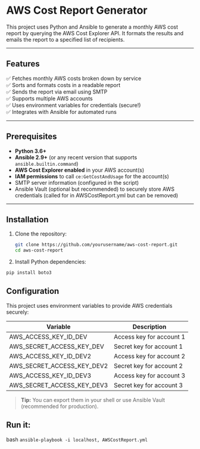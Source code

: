 # AWS Cost Report Generator

This project uses Python and Ansible to generate a monthly AWS cost report by querying the AWS Cost Explorer API. It formats the results and emails the report to a specified list of recipients.

---

## Features

✅ Fetches monthly AWS costs broken down by service  
✅ Sorts and formats costs in a readable report  
✅ Sends the report via email using SMTP  
✅ Supports multiple AWS accounts  
✅ Uses environment variables for credentials (secure!)  
✅ Integrates with Ansible for automated runs

---

## Prerequisites

- **Python 3.6+**
- **Ansible 2.9+** (or any recent version that supports `ansible.builtin.command`)
- **AWS Cost Explorer enabled** in your AWS account(s)
- **IAM permissions** to call `ce:GetCostAndUsage` for the account(s)
- SMTP server information (configured in the script)
- Ansible Vault (optional but recommended) to securely store AWS credentials (called for in AWSCostReport.yml but can be removed)

---

## Installation

1. Clone the repository:
   ```bash
   git clone https://github.com/yourusername/aws-cost-report.git
   cd aws-cost-report
2. Install Python dependencies:
  ```bash
  pip install boto3
  ```

## Configuration

This project uses environment variables to provide AWS credentials securely:

| Variable                  | Description                  |
|---------------------------|------------------------------|
| AWS_ACCESS_KEY_ID_DEV     | Access key for account 1     |
| AWS_SECRET_ACCESS_KEY_DEV | Secret key for account 1     |
| AWS_ACCESS_KEY_ID_DEV2    | Access key for account 2     |
| AWS_SECRET_ACCESS_KEY_DEV2| Secret key for account 2     |
| AWS_ACCESS_KEY_ID_DEV3    | Access key for account 3     |
| AWS_SECRET_ACCESS_KEY_DEV3| Secret key for account 3     |

> **Tip:** You can export them in your shell or use Ansible Vault (recommended for production).

## Run it:
  bash
  `ansible-playbook -i localhost, AWSCostReport.yml`
